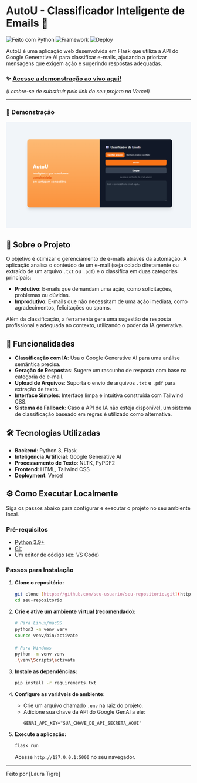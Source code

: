 # AutoU - Classificador Inteligente de Emails 📧

![Feito com Python](https://img.shields.io/badge/Feito%20com-Python-1f425f.svg)
![Framework](https://img.shields.io/badge/Framework-Flask-black.svg)
![Deploy](https://img.shields.io/badge/Deploy-Vercel-black.svg)

AutoU é uma aplicação web desenvolvida em Flask que utiliza a API do Google Generative AI para classificar e-mails, ajudando a priorizar mensagens que exigem ação e sugerindo respostas adequadas.

### ✨ [Acesse a demonstração ao vivo aqui!](https://case-pratico-auto-u-alpha.vercel.app/process)

_(Lembre-se de substituir pelo link do seu projeto na Vercel)_

---

### 📸 Demonstração

![Demonstração do AutoU](./img/autoU.png)

## 🎯 Sobre o Projeto

O objetivo é otimizar o gerenciamento de e-mails através da automação. A aplicação analisa o conteúdo de um e-mail (seja colado diretamente ou extraído de um arquivo `.txt` ou `.pdf`) e o classifica em duas categorias principais:

- **Produtivo**: E-mails que demandam uma ação, como solicitações, problemas ou dúvidas.
- **Improdutivo**: E-mails que não necessitam de uma ação imediata, como agradecimentos, felicitações ou spams.

Além da classificação, a ferramenta gera uma sugestão de resposta profissional e adequada ao contexto, utilizando o poder da IA generativa.

## 🚀 Funcionalidades

- **Classificação com IA**: Usa o Google Generative AI para uma análise semântica precisa.
- **Geração de Respostas**: Sugere um rascunho de resposta com base na categoria do e-mail.
- **Upload de Arquivos**: Suporta o envio de arquivos `.txt` e `.pdf` para extração de texto.
- **Interface Simples**: Interface limpa e intuitiva construída com Tailwind CSS.
- **Sistema de Fallback**: Caso a API de IA não esteja disponível, um sistema de classificação baseado em regras é utilizado como alternativa.

## 🛠️ Tecnologias Utilizadas

- **Backend**: Python 3, Flask
- **Inteligência Artificial**: Google Generative AI
- **Processamento de Texto**: NLTK, PyPDF2
- **Frontend**: HTML, Tailwind CSS
- **Deployment**: Vercel

## ⚙️ Como Executar Localmente

Siga os passos abaixo para configurar e executar o projeto no seu ambiente local.

### Pré-requisitos

- [Python 3.9+](https://www.python.org/downloads/)
- [Git](https://git-scm.com/)
- Um editor de código (ex: VS Code)

### Passos para Instalação

1.  **Clone o repositório:**

    ```bash
    git clone [https://github.com/seu-usuario/seu-repositorio.git](https://github.com/seu-usuario/seu-repositorio.git)
    cd seu-repositorio
    ```

2.  **Crie e ative um ambiente virtual (recomendado):**

    ```bash
    # Para Linux/macOS
    python3 -m venv venv
    source venv/bin/activate

    # Para Windows
    python -m venv venv
    .\venv\Scripts\activate
    ```

3.  **Instale as dependências:**

    ```bash
    pip install -r requirements.txt
    ```

4.  **Configure as variáveis de ambiente:**

    - Crie um arquivo chamado `.env` na raiz do projeto.
    - Adicione sua chave da API do Google GenAI a ele:
      ```
      GENAI_API_KEY="SUA_CHAVE_DE_API_SECRETA_AQUI"
      ```

5.  **Execute a aplicação:**
    ```bash
    flask run
    ```
    Acesse `http://127.0.0.1:5000` no seu navegador.

---

Feito por [Laura Tigre]
